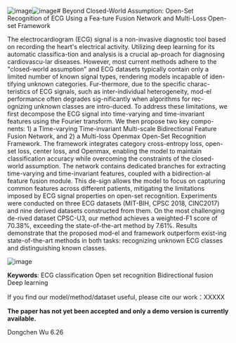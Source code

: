 ![image](https://github.com/user-attachments/assets/ff542310-4b91-459f-aaed-f35b3d72aed4)![image](https://github.com/user-attachments/assets/ff542310-4b91-459f-aaed-f35b3d72aed4)# Beyond Closed-World Assumption: Open-Set Recognition of ECG Using a Fea-ture Fusion Network and Multi-Loss Open-set Framework

The electrocardiogram (ECG) signal is a non-invasive diagnostic tool based on recording the heart's electrical activity. Utilizing deep learning for its automatic classifica-tion and analysis is a crucial ap-proach for diagnosing cardiovascu-lar diseases. However, most current methods adhere to the "closed-world assumption" and ECG datasets typically contain only a limited number of known signal types, rendering models incapable of iden-tifying unknown categories. Fur-thermore, due to the specific charac-teristics of ECG signals, such as inter-individual heterogeneity, mod-el performance often degrades sig-nificantly when algorithms for rec-ognizing unknown classes are intro-duced. To address these limitations, we first decompose the ECG signal into time-varying and time-invariant features using the Fourier transform. We then propose two key compo-nents: 1) a Time-varying Time-invariant Multi-scale Bidirectional Feature Fusion Network, and 2) a Multi-loss Openmax Open-Set Recognition Framework. The framework integrates category cross-entropy loss, open-set loss, center loss, and Openmax, enabling the model to maintain classification accuracy while overcoming the constraints of the closed-world assumption. The network contains dedicated branches for extracting time-varying and time-invariant features, coupled with a bidirection-al feature fusion module. This de-sign allows the model to focus on capturing common features across different patients, mitigating the limitations imposed by ECG signal properties on open-set recognition. Experiments were conducted on three ECG datasets (MIT-BIH, CPSC 2018, CINC2017) and nine derived datasets constructed from them. On the most challenging de-rived dataset CPSC-U3, our method achieves a weighted-F1 score of 70.38%, exceeding the state-of-the-art method by 7.61%. Results demonstrate that the proposed mod-el and framework outperform exist-ing state-of-the-art methods in both tasks: recognizing unknown ECG classes and distinguishing known classes. 

![image](https://github.com/user-attachments/assets/66657d5b-cf5f-4216-a232-be3dafd71e77)



**Keywords**:
ECG classification
Open set recognition
Bidirectional fusion
Deep learning

If you find our model/method/dataset useful, please cite our work：XXXXX

**The paper has not yet been accepted and only a demo version is currently available.**

Dongchen Wu
6.26


